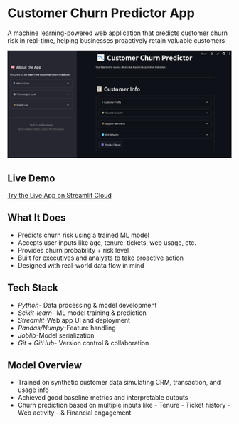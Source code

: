 # Customer Churn Predictor App

A machine learning-powered web application that predicts customer churn risk in real-time, helping businesses proactively retain valuable customers

![](customer_churn_predictor.PNG)

## Live Demo
[Try the Live App on Streamlit Cloud](https://churn-predictor-app-f3oxmdkd5dvynh8hhkkege.streamlit.app)

## What It Does
-  Predicts churn risk using a trained ML model
-  Accepts user inputs like age, tenure, tickets, web usage, etc.
-  Provides churn probability + risk level
-  Built for executives and analysts to take proactive action
-  Designed with real-world data flow in mind

## Tech Stack
- *Python*- Data processing & model development
- *Scikit-learn*- ML model training & prediction
- *Streamlit*-Web app UI and deployment 
- *Pandas/Numpy*-Feature handling      
- *Joblib*-Model serialization
- *Git + GitHub*- Version control & collaboration 

## Model Overview
- Trained on synthetic customer data simulating CRM, transaction, and usage info
- Achieved good baseline metrics and interpretable outputs
- Churn prediction based on multiple inputs like
      - Tenure
      - Ticket history
      - Web activity
      - & Financial engagement










